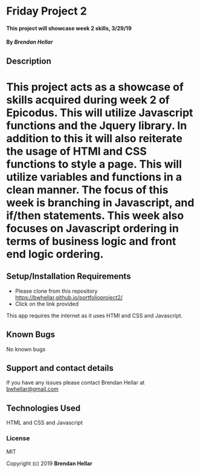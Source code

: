 
# Friday Project 2

#### This project will showcase week 2 skills, 3/29/19


#### By _**Brendan Hellar**_

## Description


This project acts as a showcase of skills acquired during week 2 of Epicodus.  This will utilize Javascript functions and the Jquery library.  In addition to this it will also reiterate the usage of HTMl and CSS functions to style a page.  This will utilize variables and functions in a clean manner.  The focus of this week is branching in Javascript, and if/then statements.  This week also focuses on Javascript ordering in terms of business logic and front end logic ordering.
=======

## Setup/Installation Requirements

-   Please clone from this repository https://bwhellar.github.io/portfolioproject2/
-   Click on the link provided

This app requires the internet as it uses HTMl and CSS and Javascript.

## Known Bugs

No known bugs

## Support and contact details

If you have any issues please contact Brendan Hellar at bwhellar@gmail.com

## Technologies Used

HTML and CSS and Javascript

### License

MIT

Copyright (c) 2019 **Brendan Hellar**
